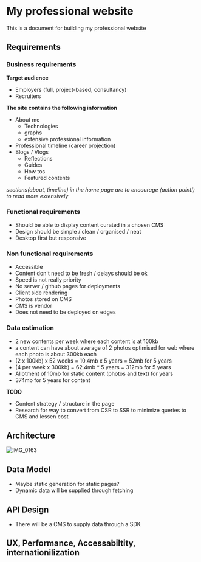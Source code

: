# My professional website
This is a document for building my professional website

## Requirements

### Business requirements

**Target audience** 
- Employers (full, project-based, consultancy)
- Recruiters

**The site contains the following information**
- About me
  - Technologies
  - graphs
  - extensive professional information
- Professional timeline (career projection)
- Blogs / Vlogs
  - Reflections
  - Guides
  - How tos
  - Featured contents
  
_sections(about, timeline) in the home page are to encourage (action point!) to read more extensively_

### Functional requirements
- Should be able to display content curated in a chosen CMS
- Design should be simple / clean / organised / neat
- Desktop first but responsive

### Non functional requirements
- Accessible
- Content don't need to be fresh / delays should be ok
- Speed is not really priority
- No server / github pages for deployments
- Client side rendering
- Photos stored on CMS
- CMS is vendor
- Does not need to be deployed on edges

### Data estimation
- 2 new contents per week where each content is at 100kb
- a content can have about average of 2 photos optimised for web where each photo is about 300kb each
- (2 x 100kb) x 52 weeks = 10.4mb x 5 years = 52mb for 5 years
- (4 per week x 300kb) = 62.4mb * 5 years = 312mb for 5 years
- Allotment of 10mb for static content (photos and text) for years
- 374mb for 5 years for content

**TODO**
- Content strategy / structure in the page
- Research for way to convert from CSR to SSR to minimize queries to CMS and lessen cost

## Architecture
![IMG_0163](https://user-images.githubusercontent.com/11550373/175406995-df53a8d9-24f1-444c-8160-2dffc96b4979.jpg)

## Data Model
- Maybe static generation for static pages?
- Dynamic data will be supplied through fetching

## API Design
- There will be a CMS to supply data through a SDK

## UX, Performance, Accessabiltity, internationilization
